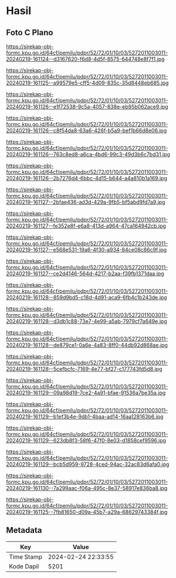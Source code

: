 # Hasil

## Foto C Plano

https://sirekap-obj-formc.kpu.go.id/64cf/pemilu/pdpr/52/72/01/10/03/5272011003011-20240219-161124--d3167620-f6d8-4d5f-8575-644748e8f7f1.jpg

https://sirekap-obj-formc.kpu.go.id/64cf/pemilu/pdpr/52/72/01/10/03/5272011003011-20240219-161125--a99579e5-cff5-4d09-835c-35d8448eb685.jpg

https://sirekap-obj-formc.kpu.go.id/64cf/pemilu/pdpr/52/72/01/10/03/5272011003011-20240219-161126--e1f72538-9c5a-4057-838e-eb95b062ace9.jpg

https://sirekap-obj-formc.kpu.go.id/64cf/pemilu/pdpr/52/72/01/10/03/5272011003011-20240219-161126--c8f54da8-63a6-426f-b5a9-bef1b66d8e06.jpg

https://sirekap-obj-formc.kpu.go.id/64cf/pemilu/pdpr/52/72/01/10/03/5272011003011-20240219-161126--763c8ed8-a6ca-4bd6-99c3-49d3b6c7bd31.jpg

https://sirekap-obj-formc.kpu.go.id/64cf/pemilu/pdpr/52/72/01/10/03/5272011003011-20240219-161126--2b7276d4-6bbc-4d15-b644-a4a810b1a169.jpg

https://sirekap-obj-formc.kpu.go.id/64cf/pemilu/pdpr/52/72/01/10/03/5272011003011-20240219-161127--2bfae436-ad3d-429a-9fb5-bf5abd9fd7a9.jpg

https://sirekap-obj-formc.kpu.go.id/64cf/pemilu/pdpr/52/72/01/10/03/5272011003011-20240219-161127--fe352e8f-e6a8-413d-a964-47ca164942cb.jpg

https://sirekap-obj-formc.kpu.go.id/64cf/pemilu/pdpr/52/72/01/10/03/5272011003011-20240219-161127--e568e531-19a6-4f30-a934-84ce08c86c9f.jpg

https://sirekap-obj-formc.kpu.go.id/64cf/pemilu/pdpr/52/72/01/10/03/5272011003011-20240219-161127--ce2d4146-564d-4217-b2aa-f39fb1371daa.jpg

https://sirekap-obj-formc.kpu.go.id/64cf/pemilu/pdpr/52/72/01/10/03/5272011003011-20240219-161128--859d9bd5-c18d-4d91-aca9-6fb4c1b243de.jpg

https://sirekap-obj-formc.kpu.go.id/64cf/pemilu/pdpr/52/72/01/10/03/5272011003011-20240219-161128--d3db1c88-73e7-4e99-a5ab-7979cf7a649e.jpg

https://sirekap-obj-formc.kpu.go.id/64cf/pemilu/pdpr/52/72/01/10/03/5272011003011-20240219-161128--de879ce1-0a6e-4a83-8ff0-44db92d868ae.jpg

https://sirekap-obj-formc.kpu.go.id/64cf/pemilu/pdpr/52/72/01/10/03/5272011003011-20240219-161128--5cefbcfc-7169-4e77-bf27-c177743fd5d8.jpg

https://sirekap-obj-formc.kpu.go.id/64cf/pemilu/pdpr/52/72/01/10/03/5272011003011-20240219-161129--09a98d19-7ce2-4a91-bfae-91536a7be35a.jpg

https://sirekap-obj-formc.kpu.go.id/64cf/pemilu/pdpr/52/72/01/10/03/5272011003011-20240219-161129--b1ef3b4e-9db1-4baa-ad14-16aa128163b6.jpg

https://sirekap-obj-formc.kpu.go.id/64cf/pemilu/pdpr/52/72/01/10/03/5272011003011-20240219-161129--623db8f3-58f6-47f0-8e03-d1858cef9596.jpg

https://sirekap-obj-formc.kpu.go.id/64cf/pemilu/pdpr/52/72/01/10/03/5272011003011-20240219-161129--bcb5d959-9728-4ced-94ac-32ac83d6afa0.jpg

https://sirekap-obj-formc.kpu.go.id/64cf/pemilu/pdpr/52/72/01/10/03/5272011003011-20240219-161130--7a299aac-f06a-495c-8e37-58917e836ba8.jpg

https://sirekap-obj-formc.kpu.go.id/64cf/pemilu/pdpr/52/72/01/10/03/5272011003011-20240219-161125--7fb81650-d09a-45b7-a29a-68629743384f.jpg


## Metadata

| Key        | Value               |
| ---------- | ------------------- |
| Time Stamp | 2024-02-24 22:33:55 |
| Kode Dapil | 5201                |



